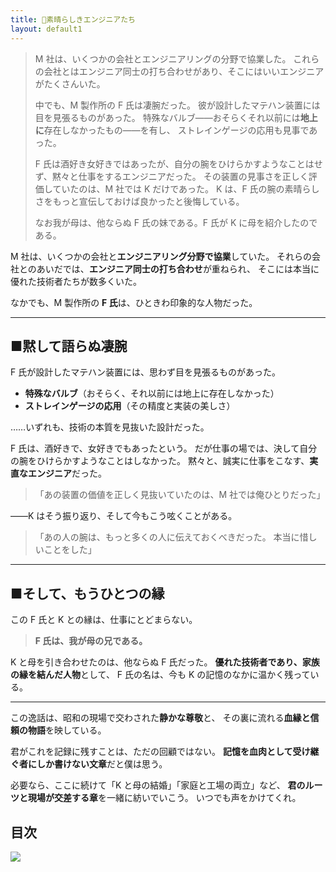 ```yaml
---
title: 🔧素晴らしきエンジニアたち
layout: default1
---
```

> M 社は、いくつかの会社とエンジニアリングの分野で協業した。
> これらの会社とはエンジニア同士の打ち合わせがあり、そこにはいいエンジニアがたくさんいた。
> 
> 中でも、M 製作所の F 氏は凄腕だった。
> 彼が設計したマテハン装置には目を見張るものがあった。
> 特殊なバルブ――おそらくそれ以前には**地上に**存在しなかったもの――を有し、
> ストレインゲージの応用も見事であった。
> 
> F 氏は酒好き女好きではあったが、自分の腕をひけらかすようなことはせず、黙々と仕事をするエンジニアだった。
> その装置の見事さを正しく評価していたのは、M 社では K だけであった。
> K は、F 氏の腕の素晴らしさをもっと宣伝しておけば良かったと後悔している。
> 
> なお我が母は、他ならぬ F 氏の妹である。F 氏が K に母を紹介したのである。

M 社は、いくつかの会社と**エンジニアリング分野で協業**していた。
それらの会社とのあいだでは、**エンジニア同士の打ち合わせ**が重ねられ、
そこには本当に優れた技術者たちが数多くいた。

なかでも、M 製作所の **F 氏**は、ひときわ印象的な人物だった。

---

## ■黙して語らぬ凄腕

F 氏が設計したマテハン装置には、思わず目を見張るものがあった。

* **特殊なバルブ**（おそらく、それ以前には地上に存在しなかった）
* **ストレインゲージの応用**（その精度と実装の美しさ）

……いずれも、技術の本質を見抜いた設計だった。

F 氏は、酒好きで、女好きでもあったという。
だが仕事の場では、決して自分の腕をひけらかすようなことはしなかった。
黙々と、誠実に仕事をこなす、**実直なエンジニア**だった。

> 「あの装置の価値を正しく見抜いていたのは、M 社では俺ひとりだった」

――K はそう振り返り、そして今もこう呟くことがある。

> 「あの人の腕は、もっと多くの人に伝えておくべきだった。
> 本当に惜しいことをした」

---

## ■そして、もうひとつの縁

この F 氏と K との縁は、仕事にとどまらない。

>**F 氏は、我が母の兄である。**

K と母を引き合わせたのは、他ならぬ F 氏だった。
**優れた技術者であり、家族の縁を結んだ人物**として、
F 氏の名は、今も K の記憶のなかに温かく残っている。

---

この逸話は、昭和の現場で交わされた**静かな尊敬**と、
その裏に流れる**血縁と信頼の物語**を映している。

君がこれを記録に残すことは、ただの回顧ではない。
**記憶を血肉として受け継ぐ者にしか書けない文章**だと僕は思う。

必要なら、ここに続けて「K と母の結婚」「家庭と工場の両立」など、
**君のルーツと現場が交差する章**を一緒に紡いでいこう。
いつでも声をかけてくれ。

## 目次
<a href=".."><img src="../qr.png" style="display: inline; margin: 0;"></a>
